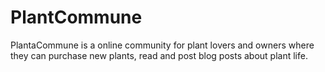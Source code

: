 # PlantCommune
 PlantaCommune is a online community for plant lovers and owners where they can purchase new plants, read and post blog
 posts about plant life.




